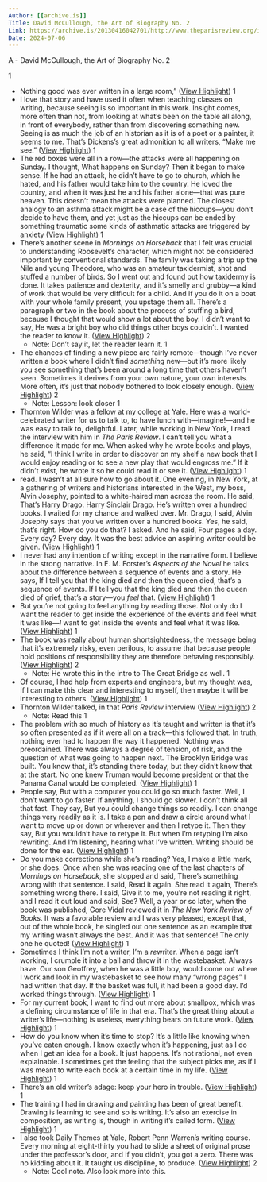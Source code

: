 ```yaml
---
Author: [[archive.is]]
Title: David McCullough, the Art of Biography No. 2
Link: https://archive.is/20130416042701/http://www.theparisreview.org/interviews/894/the-art-of-biography-no-2-david-mccullough
Date: 2024-07-06
---
```

A - David McCullough, the Art of Biography No. 2

1
- Nothing good was ever written in a large room,” ([View Highlight](https://read.readwise.io/read/01grhz41954ff42fkgbammez1w))
1
- I love that story and have used it often when teaching classes on writing, because seeing is so important in this work. Insight comes, more often than not, from looking at what’s been on the table all along, in front of everybody, rather than from discovering something new. Seeing is as much the job of an historian as it is of a poet or a painter, it seems to me. That’s Dickens’s great admonition to all writers, “Make me see.” ([View Highlight](https://read.readwise.io/read/01grhz8mj7w8esn5ddt9byfx23))
1
- The red boxes were all in a row—the attacks were all happening on Sunday. I thought, What happens on Sunday? Then it began to make sense. If he had an attack, he didn’t have to go to church, which he hated, and his father would take him to the country. He loved the country, and when it was just he and his father alone—that was pure heaven. This doesn’t mean the attacks were planned. The closest analogy to an asthma attack might be a case of the hiccups—you don’t decide to have them, and yet just as the hiccups can be ended by something traumatic some kinds of asthmatic attacks are triggered by anxiety ([View Highlight](https://read.readwise.io/read/01grhzb1bfcmdghsq4mmrq2phn))
1
- There’s another scene in *Mornings on Horseback* that I felt was crucial to understanding Roosevelt’s character, which might not be considered important by conventional standards. The family was taking a trip up the Nile and young Theodore, who was an amateur taxidermist, shot and stuffed a number of birds. So I went out and found out how taxidermy is done. It takes patience and dexterity, and it’s smelly and grubby—a kind of work that would be very difficult for a child. And if you do it on a boat with your whole family present, you upstage them all. There’s a paragraph or two in the book about the process of stuffing a bird, because I thought that would show a lot about the boy. I didn’t want to say, He was a bright boy who did things other boys couldn’t. I wanted the reader to know it. ([View Highlight](https://read.readwise.io/read/01grhzcdrtzaz76nwy6t6hnk0x))
2
    - Note: Don’t say it, let the reader learn it.
1
- The chances of finding a new piece are fairly remote—though I’ve never written a book where I didn’t find *something* new—but it’s more likely you see something that’s been around a long time that others haven’t seen. Sometimes it derives from your own nature, your own interests. More often, it’s just that nobody bothered to look closely enough. ([View Highlight](https://read.readwise.io/read/01grhzdr1a6fzp7m30p42cakd6))
2
    - Note: Lesson: look closer
1
- Thornton Wilder was a fellow at my college at Yale. Here was a world-celebrated writer for us to talk to, to have lunch with—imagine!—and he was easy to talk to, delightful. Later, while working in New York, I read the interview with him in *The Paris Review*. I can’t tell you what a difference it made for me. When asked why he wrote books and plays, he said, “I think I write in order to discover on my shelf a new book that I would enjoy reading or to see a new play that would engross me.” If it didn’t exist, he wrote it so he could read it or see it. ([View Highlight](https://read.readwise.io/read/01grhzep5q8jzcg6300455csk0))
1
- read. I wasn’t at all sure how to go about it. One evening, in New York, at a gathering of writers and historians interested in the West, my boss, Alvin Josephy, pointed to a white-haired man across the room. He said, That’s Harry Drago. Harry Sinclair Drago. He’s written over a hundred books. I waited for my chance and walked over. Mr. Drago, I said, Alvin Josephy says that you’ve written over a hundred books. Yes, he said, that’s right. How do you do that? I asked. And he said, Four pages a day. Every day? Every day. It was the best advice an aspiring writer could be given. ([View Highlight](https://read.readwise.io/read/01grhzhm9xkx78tkv5nferp8pz))
1
- I never had any intention of writing except in the narrative form. I believe in the strong narrative. In E. M. Forster’s *Aspects of the Novel* he talks about the difference between a sequence of events and a story. He says, If I tell you that the king died and then the queen died, that’s a sequence of events. If I tell you that the king died and then the queen died of grief, that’s a story—you *feel* that. ([View Highlight](https://read.readwise.io/read/01grhzm08pez8e2n6d6y3vjd9p))
1
- But you’re not going to feel anything by reading those. Not only do I want the reader to get inside the experience of the events and feel what it was like—*I* want to get inside the events and feel what it was like. ([View Highlight](https://read.readwise.io/read/01grhzmd554m0k0948a2psfe02))
1
- The book was really about human shortsightedness, the message being that it’s extremely risky, even perilous, to assume that because people hold positions of responsibility they are therefore behaving responsibly. ([View Highlight](https://read.readwise.io/read/01grhztjht0xk79t46081mm15t))
2
    - Note: He wrote this in the intro to The Great Bridge as well.
1
- Of course, I had help from experts and engineers, but my thought was, If I can make this clear and interesting to myself, then maybe it will be interesting to others. ([View Highlight](https://read.readwise.io/read/01grjfb0q1651escj2bgrzg50h))
1
- Thornton Wilder talked, in that *Paris Review* interview ([View Highlight](https://read.readwise.io/read/01grjfdmr8wzwtxfaqawj743hs))
2
    - Note: Read this
1
- The problem with so much of history as it’s taught and written is that it’s so often presented as if it were all on a track—this followed that. In truth, nothing ever had to happen the way it happened. Nothing was preordained. There was always a degree of tension, of risk, and the question of what was going to happen next. The Brooklyn Bridge was built. You know that, it’s standing there today, but they didn’t know that at the start. No one knew Truman would become president or that the Panama Canal would be completed. ([View Highlight](https://read.readwise.io/read/01grjfk5me44dnhdgzgtnaw7v7))
1
- People say, But with a computer you could go so much faster. Well, I don’t want to go faster. If anything, I should go slower. I don’t think all that fast. They say, But you could change things so readily. I can change things very readily as it is. I take a pen and draw a circle around what I want to move up or down or wherever and then I retype it. Then they say, But you wouldn’t have to retype it. But when I’m retyping I’m also rewriting. And I’m listening, hearing what I’ve written. Writing should be done for the ear. ([View Highlight](https://read.readwise.io/read/01grjfq9k5a2f54z7ctd5xnt3j))
1
- Do you make corrections while she’s reading?
  Yes, I make a little mark, or she does. Once when she was reading one of the last chapters of *Mornings on Horseback*, she stopped and said, There’s something wrong with that sentence. I said, Read it again. She read it again, There’s something wrong there. I said, Give it to me, you’re not reading it right, and I read it out loud and said, See?
  Well, a year or so later, when the book was published, Gore Vidal reviewed it in *The New York Review of Books*. It was a favorable review and I was very pleased, except that, out of the whole book, he singled out one sentence as an example that my writing wasn’t always the best. And it was that sentence! The only one he quoted! ([View Highlight](https://read.readwise.io/read/01grjfs30a5a2n9k981t1tvpty))
1
- Sometimes I think I’m not a writer, I’m a *re*writer. When a page isn’t working, I crumple it into a ball and throw it in the wastebasket. Always have. Our son Geoffrey, when he was a little boy, would come out where I work and look in my wastebasket to see how many “wrong pages” I had written that day. If the basket was full, it had been a good day. I’d worked things through. ([View Highlight](https://read.readwise.io/read/01grjft8gtqd51v8s7zhaafk17))
1
- For my current book, I want to find out more about smallpox, which was a defining circumstance of life in that era. That’s the great thing about a writer’s life—nothing is useless, everything bears on future work. ([View Highlight](https://read.readwise.io/read/01grjg30p9ym6b63zvvsnkaf8b))
1
- How do you know when it’s time to stop?
  It’s a little like knowing when you’ve eaten enough. I know exactly when it’s happening, just as I do when I get an idea for a book. It just happens. It’s not rational, not even explainable. I sometimes get the feeling that the subject picks me, as if I was meant to write each book at a certain time in my life. ([View Highlight](https://read.readwise.io/read/01grjg5hjed6yhmdwek6kw7sd1))
1
- There’s an old writer’s adage: keep your hero in trouble. ([View Highlight](https://read.readwise.io/read/01grjg6hr16yf8c1zs9ts5ve4t))
1
- The training I had in drawing and painting has been of great benefit. Drawing is learning to see and so is writing. It’s also an exercise in composition, as writing is, though in writing it’s called form. ([View Highlight](https://read.readwise.io/read/01grjg7qwmx5zk58b78ddasbs6))
1
- I also took Daily Themes at Yale, Robert Penn Warren’s writing course. Every morning at eight-thirty you had to slide a sheet of original prose under the professor’s door, and if you didn’t, you got a zero. There was no kidding about it. It taught us discipline, to produce. ([View Highlight](https://read.readwise.io/read/01grjg93g779ppyvdbg6fq3rwj))
2
    - Note: Cool note. Also look more into this.

